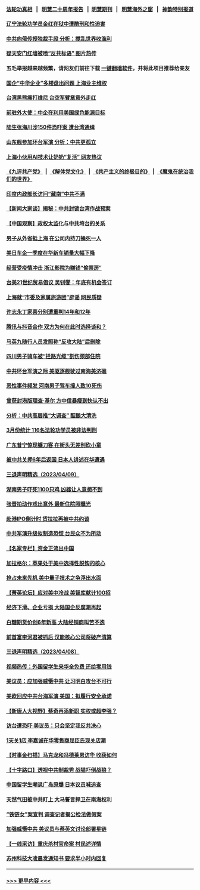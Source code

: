 #### [法轮功真相](https://github.com/gfw-breaker/truth/blob/master/README.md?t=0) &nbsp;&nbsp;|&nbsp;&nbsp; [明慧二十周年报告](https://github.com/gfw-breaker/mh-reports/blob/master/README.md?t=0) &nbsp;&nbsp;|&nbsp;&nbsp;[明慧期刊](https://github.com/gfw-breaker/mh-qikan) &nbsp;&nbsp;|&nbsp;&nbsp; [明慧海外之窗](https://github.com/gfw-breaker/mh-news/blob/master/README.md?t=0) &nbsp;&nbsp;|&nbsp;&nbsp; [神韵特别报道](https://github.com/gfw-breaker/mh-news/blob/master/shenyun.md?t=0)
#### [辽宁法轮功学员金红在狱中遭酷刑和性迫害](../pages/nsc413/n13969049.md?t=04110643) 
#### [中共向俄传授独裁手段 分析：搅乱世界收渔利](../pages/nsc413/n13969962.md?t=04110643) 
#### [疑天安门红墙被喷“反共标语” 图片热传](../pages/nsc413/n13969865.md?t=04110643) 
#### 五毛举报越来越频繁，请网友们前往下载 [一键翻墙软件](https://github.com/gfw-breaker/ssr-accounts)，并将此项目推荐给亲友
#### [国企“中华企业”多楼盘出问题 上海业主维权](../pages/nsc413/n13969760.md?t=04110643) 
#### [台湾黑熊痛打维尼 台空军臂章意外走红](../pages/nsc413/n13969935.md?t=04110643) 
#### [前驻外大使：中企在利用美国绿色能源目标](../pages/nsc413/n13969863.md?t=04110643) 
#### [陆生张海川涉150件恐吓案 遭台湾通缉](../pages/nsc413/n13969777.md?t=04110643) 
#### [山东舰参加环台军演 分析：中共更孤立](../pages/nsc413/n13969834.md?t=04110643) 
#### [上海小伙用AI技术让奶奶“复活” 网友热议](../pages/nsc413/n13969663.md?t=04110643) 
#### [《九评共产党》](https://github.com/begood0513/9ping.md/blob/master/README.md) &nbsp;|&nbsp; [《解体党文化》](../../../../jtdwh.md/blob/master/README.md)  &nbsp;|&nbsp; [《共产主义的终极目的》](../../../../gczydzjmd.md/blob/master/README.md) &nbsp;|&nbsp; [《魔鬼在统治我们的世界》](../../../../mgztzwmdsj.md/blob/master/README.md) 
#### [印度内政部长访问“藏南”中共不满](../pages/nsc413/n13969801.md?t=04110643) 
#### [【新闻大家谈】揭秘：中共封锁台湾作战预案](../pages/nsc413/n13969788.md?t=04110643) 
#### [【中国观察】政权太监化与中共垮台的关系](../pages/nsc413/n13969691.md?t=04110643) 
#### [男子从外省抵上海 在公司内持刀捅死一人](../pages/nsc413/n13969601.md?t=04110643) 
#### [美日车企一季度在华新车销量大幅下降](../pages/nsc413/n13969149.md?t=04110643) 
#### [经营受疫情冲击 浙江影院为赚钱“偷票房”](../pages/nsc413/n13969551.md?t=04110643) 
#### [台美21世纪贸易倡议 吴钊燮：年底有机会签订](../pages/nsc413/n13969552.md?t=04110643) 
#### [上海就“市委及家属旅游团”辟谣 网民质疑](../pages/nsc413/n13969508.md?t=04110643) 
#### [许志永丁家喜分别遭重判14年和12年](../pages/nsc413/n13969634.md?t=04110643) 
#### [腾讯与抖音合作 双方为何在此时选择谈和？](../pages/nsc413/n13969457.md?t=04110643) 
#### [马英九随行人员发照称“反攻大陆”后删除](../pages/nsc413/n13969345.md?t=04110643) 
#### [四川男子骑车被“拦路光缆”割伤颈部住院](../pages/nsc413/n13969319.md?t=04110643) 
#### [中共环台军演之际 美驱逐舰驶过南海美济礁](../pages/nsc413/n13969324.md?t=04110643) 
#### [恶性事件频发 河南男子驾车撞人致10死伤](../pages/nsc413/n13969281.md?t=04110643) 
#### [曾获封港版理查‧基尔 方中信暴瘦到快认不出](../pages/nsc413/n13969145.md?t=04110643) 
#### [分析：中共高层推“大调查” 酝酿大清洗](../pages/nsc413/n13969255.md?t=04110643) 
#### [3月份统计 116名法轮功学员被非法判刑](../pages/nsc413/n13967624.md?t=04110643) 
#### [广东普宁惊现镰刀客 在街头无差别砍小童](../pages/nsc413/n13969240.md?t=04110643) 
#### [被中共关押6年后返国 日本人讲述在华遭遇](../pages/nsc413/n13969163.md?t=04110643) 
#### [三退声明精选（2023/04/09）](../pages/nsc413/n13969295.md?t=04110643) 
#### [湖南男子吓死1100只鸡 凶器让人意想不到](../pages/nsc413/n13969165.md?t=04110643) 
#### [张晋拍动作戏出意外 最新住院照曝光](../pages/nsc413/n13969104.md?t=04110643) 
#### [赴港IPO倒计时 货拉拉再被中共约谈](../pages/nsc413/n13968862.md?t=04110643) 
#### [中共军演升级拟制造恐慌 台民众不为所动](../pages/nsc413/n13969065.md?t=04110643) 
#### [【名家专栏】资金正流出中国](../pages/nsc413/n13965018.md?t=04110643) 
#### [加拉格尔：苹果处于美中选择性脱钩的核心](../pages/nsc413/n13968602.md?t=04110643) 
#### [抢占未来先机 美中量子技术之争浮出水面](../pages/nsc413/n13967804.md?t=04110643) 
#### [【菁英论坛】应对美中冷战 美智库献计100招](../pages/nsc413/n13968436.md?t=04110643) 
#### [经济下滑、企业亏损 大陆国企反腐潮再起](../pages/nsc413/n13968662.md?t=04110643) 
#### [白糖期货价创6年新高 大陆经销商叫苦不迭](../pages/nsc413/n13968530.md?t=04110643) 
#### [前首富李河君被抓后 汉能核心公司将破产清算](../pages/nsc413/n13968422.md?t=04110643) 
#### [三退声明精选（2023/04/08）](../pages/nsc413/n13968537.md?t=04110643) 
#### [视频热传：外国留学生来华全免费 还给零用钱](../pages/nsc413/n13968456.md?t=04110643) 
#### [美议员：应加强威慑中共 让习明白攻台不可行](../pages/nsc413/n13968445.md?t=04110643) 
#### [美欧回应中共台海军演 美国：拟履行安全承诺](../pages/nsc413/n13968404.md?t=04110643) 
#### [【新唐人大视野】蔡奇再添新职 实权或超李强？](../pages/nsc413/n13968256.md?t=04110643) 
#### [访台遭恐吓 美议员：只会坚定我反共决心](../pages/nsc413/n13968418.md?t=04110643) 
#### [1天关1店 李嘉诚在华零售商屈臣氏现关店潮](../pages/nsc413/n13968410.md?t=04110643) 
#### [【时事金扫描】马克龙和冯德莱恩访华 收获如何](../pages/nsc413/n13968233.md?t=04110643) 
#### [【十字路口】透视中共制裁秀 战猫吓倒战狼？](../pages/nsc413/n13968217.md?t=04110643) 
#### [中国留学生嘲讽广岛原爆 日本议员喊追查](../pages/nsc413/n13968347.md?t=04110643) 
#### [天然气田被中共盯上 大马誓言捍卫在南海权利](../pages/nsc413/n13968329.md?t=04110643) 
#### [“铁链女”案宣判 调查记者揭公检法做假案](../pages/nsc413/n13968268.md?t=04110643) 
#### [加强威慑中共 美议员与蔡英文讨论部署星链](../pages/nsc413/n13968300.md?t=04110643) 
#### [【一线采访】重庆杀村官命案 村民述详情](../pages/nsc413/n13968295.md?t=04110643) 
#### [苏州科技大凌晨发通知书 要求半小时内回复](../pages/nsc413/n13968227.md?t=04110643) 

----
#### [ >>> 更早内容 <<< ](../indexes/nsc413-earlier.md)
